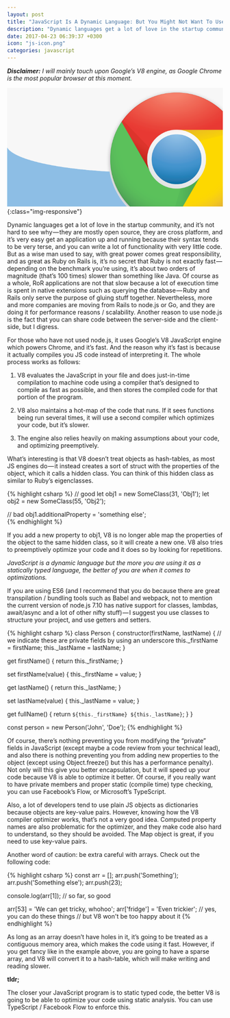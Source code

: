```yaml
---
layout: post
title: "JavaScript Is A Dynamic Language: But You Might Not Want To Use It That Way"
description: "Dynamic languages get a lot of love in the startup community, and it’s not hard to see why — they are mostly open source, they are cross platform, and it’s very easy get an application up and running because their syntax tends to be very terse, and you can write a lot of functionality with very little code. But as a wise man used to say, with great power comes great responsibility, and as great as Ruby on Rails is, it’s no secret that Ruby is not exactly fast — depending on the benchmark you’re using..."
date: 2017-04-23 06:39:37 +0300
icon: "js-icon.png"
categories: javascript
---
```

*__Disclaimer:__ I will mainly touch upon Google’s V8 engine, as Google Chrome is the most popular browser at this moment.*

![image-title-here](/images/chrome.png){:class="img-responsive"}

Dynamic languages get a lot of love in the startup community, and it’s not hard to see why — they are mostly open source, they are cross platform, and it’s very easy get an application up and running because their syntax tends to be very terse, and you can write a lot of functionality with very little code. But as a wise man used to say, with great power comes great responsibility, and as great as Ruby on Rails is, it’s no secret that Ruby is not exactly fast — depending on the benchmark you’re using, it’s about two orders of magnitude (that’s 100 times) slower than something like Java. Of course as a whole, RoR applications are not that slow because a lot of execution time is spent in native extensions such as querying the database — Ruby and Rails only serve the purpose of gluing stuff together. Nevertheless, more and more companies are moving from Rails to node.js or Go, and they are doing it for performance reasons / scalability. Another reason to use node.js is the fact that you can share code between the server-side and the client-side, but I digress.

For those who have not used node.js, it uses Google’s V8 JavaScript engine which powers Chrome, and it’s fast. And the reason why it’s fast is because it actually compiles you JS code instead of interpreting it. The whole process works as follows:

1. V8 evaluates the JavaScript in your file and does just-in-time compilation to machine code using a compiler that’s designed to compile as fast as possible, and then stores the compiled code for that portion of the program.

2. V8 also maintains a hot-map of the code that runs. If it sees functions being run several times, it will use a second compiler which optimizes your code, but it’s slower.

3. The engine also relies heavily on making assumptions about your code, and optimizing preemptively.

What’s interesting is that V8 doesn’t treat objects as hash-tables, as most JS engines do — it instead creates a sort of struct with the properties of the object, which it calls a hidden class. You can think of this hidden class as similar to Ruby’s eigenclasses.

{% highlight csharp %}
// good
let obj1 = new SomeClass(31, 'Obj1');
let obj2 = new SomeClass(55, 'Obj2');

// bad
obj1.additionalProperty = 'something else';  
{% endhighlight %}

If you add a new property to obj1, V8 is no longer able map the properties of the object to the same hidden class, so it will create a new one. V8 also tries to preemptively optimize your code and it does so by looking for repetitions.

*JavaScript is a dynamic language but the more you are using it as a statically typed language, the better of you are when it comes to optimizations.*

If you are using ES6 (and I recommend that you do because there are great transpilation / bundling tools such as Babel and webpack, not to mention the current version of node.js 7.10 has native support for classes, lambdas, await/async and a lot of other nifty stuff) — I suggest you use classes to structure your project, and use getters and setters.

{% highlight csharp %}
class Person {
  constructor(firstName, lastName) {
    // we indicate these are private fields by using an underscore
    this._firstName = firstName;
    this._lastName = lastName;
  }
  
  get firstName() {
    return this._firstName;
  }
  
  set firstName(value) {
    this._firstName = value;
  }
  
  get lastName() {
    return this._lastName;
  }
  
  set lastName(value) {
    this._lastName = value;
  }
  
  get fullName() {
    return `${this._firstName} ${this._lastName}`;
  }
}

const person = new Person('John', 'Doe');
{% endhighlight %}

Of course, there’s nothing preventing you from modifying the “private” fields in JavaScript (except maybe a code review from your technical lead), and also there is nothing preventing you from adding new properties to the object (except using Object.freeze() but this has a performance penalty). Not only will this give you better encapsulation, but it will speed up your code because V8 is able to optimize it better. Of course, if you really want to have private members and proper static (compile time) type checking, you can use Facebook’s Flow, or Microsoft’s TypeScript.

Also, a lot of developers tend to use plain JS objects as dictionaries because objects are key-value pairs. However, knowing how the V8 compiler optimizer works, that’s not a very good idea. Computed property names are also problematic for the optimizer, and they make code also hard to understand, so they should be avoided. The Map object is great, if you need to use key-value pairs.

Another word of caution: be extra careful with arrays. Check out the following code:

{% highlight csharp %}
const arr = [];
arr.push('Something');
arr.push('Something else');
arr.push(23);

console.log(arr[1]); // so far, so good

arr[53] = 'We can get tricky, whohoo';
arr['fridge'] = 'Even trickier';
// yes, you can do these things
// but V8 won't be too happy about it
{% endhighlight %}

As long as an array doesn’t have holes in it, it’s going to be treated as a contiguous memory area, which makes the code using it fast. However, if you get fancy like in the example above, you are going to have a sparse array, and V8 will convert it to a hash-table, which will make writing and reading slower.

**tldr;**

The closer your JavaScript program is to static typed code, the better V8 is going to be able to optimize your code using static analysis. You can use TypeScript / Facebook Flow to enforce this.

[jekyll-docs]: https://jekyllrb.com/docs/home
[jekyll-gh]:   https://github.com/jekyll/jekyll
[jekyll-talk]: https://talk.jekyllrb.com/
